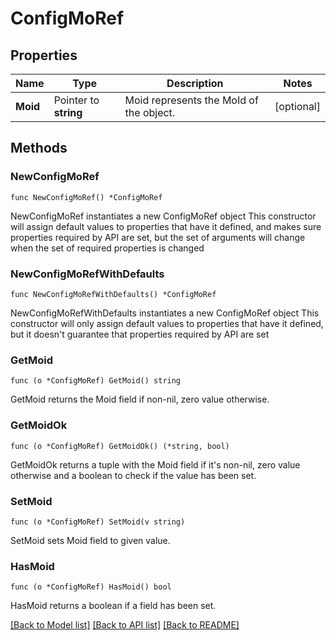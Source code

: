 # ConfigMoRef

## Properties

Name | Type | Description | Notes
------------ | ------------- | ------------- | -------------
**Moid** | Pointer to **string** | Moid represents the MoId of the object. | [optional] 

## Methods

### NewConfigMoRef

`func NewConfigMoRef() *ConfigMoRef`

NewConfigMoRef instantiates a new ConfigMoRef object
This constructor will assign default values to properties that have it defined,
and makes sure properties required by API are set, but the set of arguments
will change when the set of required properties is changed

### NewConfigMoRefWithDefaults

`func NewConfigMoRefWithDefaults() *ConfigMoRef`

NewConfigMoRefWithDefaults instantiates a new ConfigMoRef object
This constructor will only assign default values to properties that have it defined,
but it doesn't guarantee that properties required by API are set

### GetMoid

`func (o *ConfigMoRef) GetMoid() string`

GetMoid returns the Moid field if non-nil, zero value otherwise.

### GetMoidOk

`func (o *ConfigMoRef) GetMoidOk() (*string, bool)`

GetMoidOk returns a tuple with the Moid field if it's non-nil, zero value otherwise
and a boolean to check if the value has been set.

### SetMoid

`func (o *ConfigMoRef) SetMoid(v string)`

SetMoid sets Moid field to given value.

### HasMoid

`func (o *ConfigMoRef) HasMoid() bool`

HasMoid returns a boolean if a field has been set.


[[Back to Model list]](../README.md#documentation-for-models) [[Back to API list]](../README.md#documentation-for-api-endpoints) [[Back to README]](../README.md)


